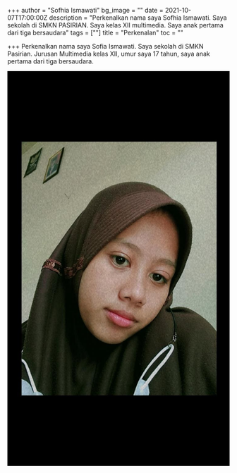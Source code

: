 +++
author = "Sofhia Ismawati"
bg_image = ""
date = 2021-10-07T17:00:00Z
description = "Perkenalkan nama saya Sofhia Ismawati. Saya sekolah di SMKN PASIRIAN. Saya kelas XII multimedia. Saya anak pertama dari tiga bersaudara"
tags = [""]
title = "Perkenalan"
toc = ""

+++
Perkenalkan nama saya Sofia Ismawati. Saya sekolah di SMKN Pasirian. Jurusan Multimedia kelas XII, umur saya 17 tahun, saya anak pertama dari tiga bersaudara.

![](/uploads/d64db9ee-17d9-4bad-8673-23e81a007768.jpg)